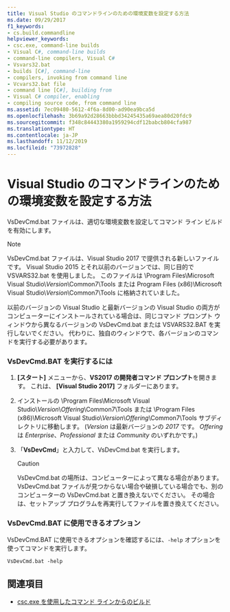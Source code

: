 ```yaml
---
title: Visual Studio のコマンドラインのための環境変数を設定する方法
ms.date: 09/29/2017
f1_keywords:
- cs.build.commandline
helpviewer_keywords:
- csc.exe, command-line builds
- Visual C#, command-line builds
- command-line compilers, Visual C#
- Vsvars32.bat
- builds [C#], command-line
- compilers, invoking from command line
- Vcvars32.bat file
- command line [C#], building from
- Visual C# compiler, enabling
- compiling source code, from command line
ms.assetid: 7ec09480-5612-4f6a-8d00-ad90ea9bca5d
ms.openlocfilehash: 3b69a92d28663bbbd34245435a69aea80d20fdc9
ms.sourcegitcommit: f348c84443380a1959294cdf12babcb804cfa987
ms.translationtype: HT
ms.contentlocale: ja-JP
ms.lasthandoff: 11/12/2019
ms.locfileid: "73972828"
---
```

# <a name="how-to-set-environment-variables-for-the-visual-studio-command-line"></a>Visual Studio のコマンドラインのための環境変数を設定する方法

VsDevCmd.bat ファイルは、適切な環境変数を設定してコマンド ライン ビルドを有効にします。

> [!NOTE]
> VsDevCmd.bat ファイルは、Visual Studio 2017 で提供される新しいファイルです。 Visual Studio 2015 とそれ以前のバージョンでは、同じ目的で VSVARS32.bat を使用しました。 このファイルは \Program Files\Microsoft Visual Studio\\*Version*\Common7\Tools または Program Files (x86)\Microsoft Visual Studio\\*Version*\Common7\Tools に格納されていました。

以前のバージョンの Visual Studio と最新バージョンの Visual Studio の両方がコンピューターにインストールされている場合は、同じコマンド プロンプト ウィンドウから異なるバージョンの VsDevCmd.bat または VSVARS32.BAT を実行しないでください。 代わりに、独自のウィンドウで、各バージョンのコマンドを実行する必要があります。

### <a name="to-run-vsdevcmdbat"></a>VsDevCmd.BAT を実行するには

1. **[スタート]** メニューから、**VS2017 の開発者コマンド プロンプト**を開きます。  これは、 **[Visual Studio 2017]** フォルダーにあります。

2. インストールの \Program Files\Microsoft Visual Studio\\*Version*\\*Offering*\Common7\Tools または \Program Files (x86)\Microsoft Visual Studio\\*Version*\\*Offering*\Common7\Tools サブディレクトリに移動します。  (*Version* は最新バージョンの *2017* です。 *Offering* は *Enterprise*、*Professional* または *Community* のいずれかです。)

3. 「**VsDevCmd**」と入力して、VsDevCmd.bat を実行します。

    > [!CAUTION]
    > VsDevCmd.bat の場所は、コンピューターによって異なる場合があります。 VsDevCmd.bat ファイルが見つからない場合や破損している場合でも、別のコンピューターの VsDevCmd.bat と置き換えないでください。 その場合は、セットアップ プログラムを再実行してファイルを置き換えてください。

### <a name="available-options-for-vsdevcmdbat"></a>VsDevCmd.BAT に使用できるオプション

VsDevCmd.BAT に使用できるオプションを確認するには、`-help` オプションを使ってコマンドを実行します。

```console
VsDevCmd.bat -help
```

## <a name="see-also"></a>関連項目

- [csc.exe を使用したコマンド ラインからのビルド](./command-line-building-with-csc-exe.md)
